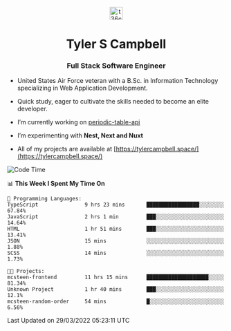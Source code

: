 <p align="center">
<a href="https://www.linkedin.com/in/t36campbell" target="blank"><img align="center" src="https://ik.imagekit.io/t36campbell/Portfolio/linkedin.png.original_m8bbGgPh6.png" alt="t36campbell" height="30" width="30" /></a>
</p>
<h1 align="center">Tyler S Campbell</h1>
<h3 align="center">Full Stack Software Engineer</h3>

* United States Air Force veteran with a B.Sc. in Information Technology specializing in Web Application Development. 

* Quick study, eager to cultivate the skills needed to become an elite developer.

* I’m currently working on [periodic-table-api](https://github.com/t36campbell/periodic-table-api)

* I’m experimenting with **Nest, Next and Nuxt**

* All of my projects are available at [https://tylercampbell.space/](https://tylercampbell.space/)

<!--START_SECTION:waka-->
![Code Time](http://img.shields.io/badge/Code%20Time-1%2C528%20hrs%2035%20mins-blue)

📊 **This Week I Spent My Time On** 

```text
💬 Programming Languages: 
TypeScript               9 hrs 23 mins       █████████████████░░░░░░░░   67.84% 
JavaScript               2 hrs 1 min         ███░░░░░░░░░░░░░░░░░░░░░░   14.64% 
HTML                     1 hr 51 mins        ███░░░░░░░░░░░░░░░░░░░░░░   13.41% 
JSON                     15 mins             ░░░░░░░░░░░░░░░░░░░░░░░░░   1.88% 
SCSS                     14 mins             ░░░░░░░░░░░░░░░░░░░░░░░░░   1.73%

🐱‍💻 Projects: 
mcsteen-frontend         11 hrs 15 mins      ████████████████████░░░░░   81.34% 
Unknown Project          1 hr 40 mins        ███░░░░░░░░░░░░░░░░░░░░░░   12.1% 
mcsteen-random-order     54 mins             █░░░░░░░░░░░░░░░░░░░░░░░░   6.56%

```


 Last Updated on 29/03/2022 05:23:11 UTC
<!--END_SECTION:waka-->
